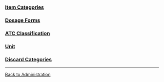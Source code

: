 
### [Item Categories](https://github.com/hmislk/hmis/wiki/Item-Categories)

### [Dosage Forms](https://github.com/hmislk/hmis/wiki/Dosage-Forms)

### [ATC Classification](https://github.com/hmislk/hmis/wiki/Anatomical-Therapeutic-Chemical-(ATC)-Classification-System)

### [Unit](https://github.com/hmislk/hmis/wiki/Units)

### [Discard Categories](https://github.com/hmislk/hmis/wiki/Discard-Categories)


***


[Back to Administration](https://github.com/hmislk/hmis/wiki/Pharmacy-Administration)


